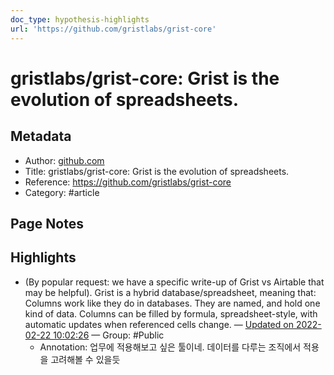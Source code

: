 ```yaml
---
doc_type: hypothesis-highlights
url: 'https://github.com/gristlabs/grist-core'
---
```


# gristlabs/grist-core: Grist is the evolution of spreadsheets.

## Metadata
- Author: [github.com]()
- Title: gristlabs/grist-core: Grist is the evolution of spreadsheets.
- Reference: https://github.com/gristlabs/grist-core
- Category: #article

## Page Notes
## Highlights
- (By popular request: we have a specific write-up of Grist vs Airtable that may be helpful). Grist is a hybrid database/spreadsheet, meaning that: Columns work like they do in databases. They are named, and hold one kind of data. Columns can be filled by formula, spreadsheet-style, with automatic updates when referenced cells change. — [Updated on 2022-02-22 10:02:26](https://hyp.is/GhMZJpN7Eey1WFOmSx7TMA/github.com/gristlabs/grist-core) — Group: #Public
    - Annotation: 업무에 적용해보고 싶은 툴이네.
데이터를 다루는 조직에서 적용을 고려해볼 수 있을듯


